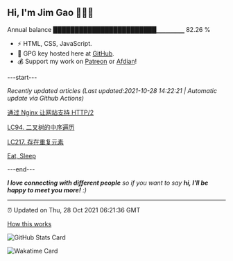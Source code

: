 
<h2>Hi, I'm Jim Gao 👋👨‍💻</h2>

Annual balance    ████████████████████████▁▁▁▁▁▁   82.26 %

- ⚡ HTML, CSS, JavaScript.
- 🔑 GPG key hosted here at [GitHub](https://github.com/tianheg.gpg).
- 💰 Support my work on [Patreon](https://www.patreon.com/tianheg) or [Afdian](https://afdian.net/@tianheg)!

---start---

*Recently updated articles (Last updated:2021-10-28 14:22:21 | Automatic update via Github Actions)*

[通过 Nginx 让网站支持 HTTP/2](https://blog.yidajiabei.xyz/posts/nginx-http2/)

[LC94. 二叉树的中序遍历](https://blog.yidajiabei.xyz/posts/lc-94-binary-tree-inorder-traversal/)

[LC217. 存在重复元素](https://blog.yidajiabei.xyz/posts/lc-217-contains-duplicate/)

[Eat, Sleep](https://blog.yidajiabei.xyz/en/posts/eat-sleep/)

---end---

<em><b>I love connecting with different people</b> so if you want to say <b>hi, I'll be happy to meet you more!</b> :)</em>

---

⏰ Updated on Thu, 28 Oct 2021 06:21:36 GMT

[How this works](https://github.com/tianheg/tianheg/issues/1)

![GitHub Stats Card](https://tianheg-readme-stats.vercel.app/api?username=tianheg&show_icons=true)

![Wakatime Card](https://tianheg-readme-stats.vercel.app/api/wakatime?username=tianheg&layout=compact)
